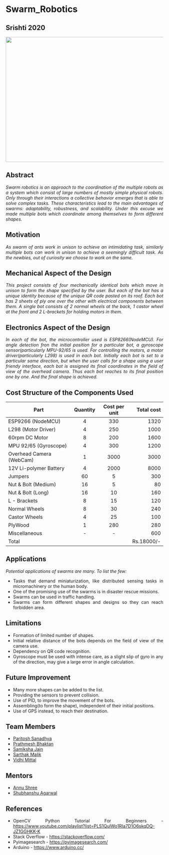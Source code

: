 # Swarm_Robotics
## Srishti 2020

<div style="text-align: justify">
<p align="center">
  <img width="600" height="400" src="https://cdn.thenewstack.io/media/2017/10/f1235e26-mergeable-nervous-system-robots-1.jpeg">
</p>

## Abstract
*Swarm robotics is an approach to the coordination of the multiple robots as a system which consist of large numbers of mostly simple physical robots.  Only through their interactions a collective behavior emerges that is able to solve complex tasks. These characteristics lead to the main advantages of swarms: adaptability, robustness, and scalability. Under this excuse we made multiple bots which coordinate among themselves to form different shapes.*

## Motivation
*As swarm of ants work in unison to achieve an intimidating task, similarly multiple bots can work in unison to achieve a seemingly difficult task. As the newbies, out of curiosity we choose to work on the same.*

## Mechanical Aspect of the Design
*This project consists of four mechanically identical bots which move in unison to form the shape specified by the user. But each of the bot has a unique identity because of the unique QR code pasted on its roof. Each bot has 2 sheets of ply one over the other with electrical components between them. A single bot consists of 2 normal wheels at the back, 1 castor wheel at the front and 2 L-brackets for holding motors in them.*

## Electronics Aspect of the Design
*In each of the bot, the microcontroller used is ESP8266(NodeMCU). For angle detection fron the initial position for a particular bot, a gyroscope sensor(particularly
MPU-92/65 is used. For controlling the motors, a motor driver(particularly L298) is used in each bot.*
      *Initially each bot is set to a particular same direction, but when the user calls for a shape using a user friendy interface, each bot is assigned its final coordinates in the field of view of the overhead camera. Thus each bot reaches to its final position one by one. And the final shape is achieved.*

## Cost Structure of the Components Used

| Part                     | Quantity | Cost per unit | Total cost |
|--------------------------|:--------:|:-------------:|-----------:|
| ESP9266 (NodeMCU)        |      4   |        330    |       1320 |
| L298  (Motor Driver)     |      4   |        250    |       1000 |
| 60rpm DC Motor           |      8   |        200    |       1600 |
| MPU 92/65 (Gyroscope)    |      4   |        300    |       1200 |
| Overhead Camera (WebCam) |      1   |       3000    |       3000 |
| 12V Li-polymer Battery   |      4   |       2000    |       8000 |
| Jumpers                  |     60   |          5    |        300 |
| Nut & Bolt (Medium)      |     16   |          5    |         80 |
| Nut & Bolt (Long)        |     16   |         10    |        160 |
| L - Brackets             |      8   |         15    |        120 |
| Normal Wheels            |      8   |         30    |        240 |
| Castor Wheels            |      4   |         25    |        100 |
| PlyWood                  |      1   |        280    |        280 |
| Miscellaneous            |      -   |          -    |        600 |
| Total                    |          |               | Rs.18000/- |

## Applications
*Potential applications of swarms are many. To list the few:*
* Tasks that demand miniaturization, like distributed sensing tasks in micromachinery or the human body.
* One of the promising use of the swarms is in disaster rescue missions.
* Swarms can be used in traffic handling.
* Swarms can form different shapes and designs so they can reach forbidden area.

## Limitations
* Formation of limited number of shapes.
* Initial relative distance  of the bots depends on the field of view of the camera use.
* Dependency on QR code recognition.
* Gyroscope must be used with intense care, as a slight slip of gyro in any of the direction, may give a large error in angle calculation.

## Future Improvement
* Many more shapes can be added to the list.
* Providing the sensors to prevent collision.
* Use of PID, to improve the movement of the bots.
* Assembling(to form the shape), independent of their initial positions.
* Use of GPS instead, to reach their destination.    

## Team Members
* [Paritosh Sanadhya](https://github.com/Pasa1912)
* [Prathmesh Bhaktan](https://github.com/prathamb)
* [Samiksha Jain](https://github.com/samiksha-jain003)
* [Sarthak Malik](https://github.com/ganzagun)
* [Vidhi Mittal](https://github.com/Vidhi-mittal01)

## Mentors
* [Annu Shree](https://github.com/annushree21)
* [Shubhanshu Agarwal](https://github.com/Shubhanshu07)

## References
* OpenCV Python Tutorial For Beginners - https://www.youtube.com/playlist?list=PLS1QulWo1RIa7D1O6skqDQ-JZ1GGHKK-K
* Stack Overflow - https://stackoverflow.com/
* Pyimagesearch - https://pyimagesearch.com/
* Arduino - https://www.arduino.cc/
</div>
